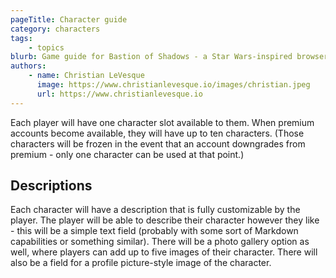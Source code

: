 ```yaml
---
pageTitle: Character guide
category: characters
tags:
    - topics
blurb: Game guide for Bastion of Shadows - a Star Wars-inspired browser game
authors:
    - name: Christian LeVesque
      image: https://www.christianlevesque.io/images/christian.jpeg
      url: https://www.christianlevesque.io
---
```


Each player will have one character slot available to them. When premium accounts become available, they will have up to ten characters. (Those characters will be frozen in the event that an account downgrades from premium - only one character can be used at that point.)

## Descriptions

Each character will have a description that is fully customizable by the player. The player will be able to describe their character however they like - this will be a simple text field (probably with some sort of Markdown capabilities or something similar). There will be a photo gallery option as well, where players can add up to five images of their character. There will also be a field for a profile picture-style image of the character.
